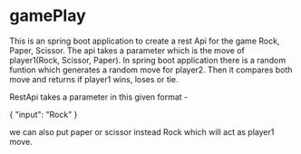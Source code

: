 # gamePlay
This is an spring boot application to create a rest Api for the game Rock, Paper, Scissor. The api takes a parameter which is the move of player1(Rock, Scissor, Paper). In spring boot application there is a random funtion which generates a random move for player2. Then it compares both move and returns if player1 wins, loses or tie.

RestApi takes a parameter in this given format -

{
   "input": "Rock"
}

we can also put paper or scissor instead Rock which will act as player1 move.
